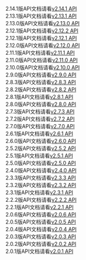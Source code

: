 2.14.1版API文档请看[v2.14.1 API](http://repo.polyv.net/android/sdk/2.14.1/api/index.html)<br/>
2.13.1版API文档请看[v2.13.1 API](http://repo.polyv.net/android/sdk/2.13.1/api/index.html)<br/>
2.13.0版API文档请看[v2.13.0 API](http://repo.polyv.net/android/sdk/2.13.0/api/index.html)<br/>
2.12.1版API文档请看[v2.12.2 API](http://repo.polyv.net/android/sdk/2.12.2/api/index.html)<br/>
2.12.1版API文档请看[v2.12.1 API](http://repo.polyv.net/android/sdk/2.12.1/api/index.html)<br/>
2.12.0版API文档请看[v2.12.0 API](http://repo.polyv.net/android/sdk/2.12.0/api/index.html)<br/>
2.11.1版API文档请看[v2.11.1 API](http://repo.polyv.net/android/sdk/2.11.1/api/index.html)<br/>
2.11.0版API文档请看[v2.11.0 API](http://repo.polyv.net/android/sdk/2.11.0/api/index.html)<br/>
2.10.0版API文档请看[v2.10.0 API](http://repo.polyv.net/android/sdk/2.10.0/api/index.html)<br/>
2.9.0版API文档请看[v2.9.0 API](http://repo.polyv.net/android/sdk/2.9.0/api/index.html)<br/>
2.8.3版API文档请看[v2.8.3 API](http://repo.polyv.net/android/sdk/2.8.3/api/index.html)<br/>
2.8.2版API文档请看[v2.8.2 API](http://repo.polyv.net/android/sdk/2.8.2/api/index.html)<br/>
2.8.1版API文档请看[v2.8.1 API](http://repo.polyv.net/android/sdk/2.8.1/api/index.html)<br/>
2.8.0版API文档请看[v2.8.0 API](http://repo.polyv.net/android/sdk/2.8.0/api/index.html)<br/>
2.7.3版API文档请看[v2.7.3 API](http://repo.polyv.net/android/sdk/2.7.3/api/index.html)<br/>
2.7.2版API文档请看[v2.7.2 API](http://repo.polyv.net/android/sdk/2.7.2/api/index.html)<br/>
2.7.0版API文档请看[v2.7.0 API](http://repo.polyv.net/android/sdk/2.7.0/api/index.html)<br/>
2.6.1版API文档请看[v2.6.1 API](http://repo.polyv.net/android/sdk/2.6.1/api/index.html)<br/>
2.6.0版API文档请看[v2.6.0 API](http://repo.polyv.net/android/sdk/2.6.0/api/index.html)<br/>
2.5.2版API文档请看[v2.5.2 API](http://repo.polyv.net/android/sdk/2.5.2/api/index.html)<br/>
2.5.1版API文档请看[v2.5.1 API](http://repo.polyv.net/android/sdk/2.5.1/api/index.html)<br/>
2.5.0版API文档请看[v2.5.0 API](http://repo.polyv.net/android/sdk/2.5.0/api/index.html)<br/>
2.4.0版API文档请看[v2.4.0 API](http://repo.polyv.net/android/sdk/2.4.0/api/index.html)<br/>
2.3.3版API文档请看[v2.3.3 API](http://repo.polyv.net/android/sdk/2.3.3/api/index.html)<br/>
2.3.2版API文档请看[v2.3.2 API](http://repo.polyv.net/android/sdk/2.3.2/api/index.html)<br/>
2.3.1版API文档请看[v2.3.1 API](http://repo.polyv.net/android/sdk/2.3.1/api/index.html)<br/>
2.2.2版API文档请看[v2.2.2 API](http://repo.polyv.net/android/sdk/2.2.2/api/index.html)<br/>
2.2.1版API文档请看[v2.2.1 API](http://repo.polyv.net/android/sdk/2.2.1/api/index.html)<br/>
2.0.6版API文档请看[v2.0.6 API](http://repo.polyv.net/android/sdk/2.0.6/api/index.html)<br/>
2.0.5版API文档请看[v2.0.5 API](http://repo.polyv.net/android/sdk/2.0.5/api/index.html)<br/>
2.0.4版API文档请看[v2.0.4 API](http://repo.polyv.net/android/sdk/2.0.4/api/index.html)<br/>
2.0.3版API文档请看[v2.0.3 API](http://repo.polyv.net/android/sdk/2.0.3/api/index.html)<br/>
2.0.2版API文档请看[v2.0.2 API](http://repo.polyv.net/android/sdk/2.0.2/api/index.html)<br/>
2.0.1版API文档请看[v2.0.1 API](http://repo.polyv.net/android/sdk/2.0.1/api/index.html)<br/>

